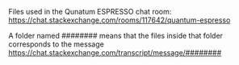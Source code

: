Files used in the Qunatum ESPRESSO chat room: https://chat.stackexchange.com/rooms/117642/quantum-espresso 

A folder named ######## means that the files inside that folder corresponds to the message https://chat.stackexchange.com/transcript/message/########
